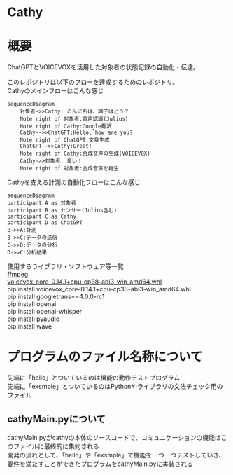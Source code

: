 # Cathy

# 概要

ChatGPTとVOICEVOXを活用した対象者の状態記録の自動化・伝達。

このレポジトリは以下のフローを達成するためのレポジトリ。  
Cathyのメインフローはこんな感じ  
```mermaid
sequenceDiagram
    対象者->>Cathy: こんにちは、調子はどう？
    Note right of 対象者:音声認識(Julius)
    Note right of Cathy:Google翻訳
    Cathy-->>ChatGPT:Hello, how are you?
    Note right of ChatGPT:文章生成
    ChatGPT-->>Cathy:Great!
    Note right of Cathy:合成音声の生成(VOICEVOX)
    Cathy->>対象者: 良い！
    Note right of 対象者:合成音声を再生
```
Cathyを支える計測の自動化フローはこんな感じ  
```mermaid
sequenceDiagram
participant A as 対象者
participant B as センサー(Julius含む)
participant C as Cathy
participant D as ChatGPT
B->>A:計測
B->>C:データの送信
C->>D:データの分析
D->>C:分析結果
```


使用するライブラリ・ソフトウェア等一覧  
[ffmpeg](https://ffmpeg.org)  
[voicevox_core-0.14.1+cpu-cp38-abi3-win_amd64.whl](https://github.com/VOICEVOX/voicevox_core/releases/download/0.14.1/voicevox_core-0.14.1+cpu-cp38-abi3-win_amd64.whl)  
pip install voicevox_core-0.14.1+cpu-cp38-abi3-win_amd64.whl  
pip install googletrans==4.0.0-rc1  
pip install openai  
pip install openai-whisper  
pip install pyaudio  
pip install wave  

# プログラムのファイル名称について  
先端に「hello」とついているのは機能の動作テストプログラム  
先端に「exsmple」とついているのはPythonやライブラリの文法チェック用のファイル  
## cathyMain.pyについて  
cathyMain.pyがcathyの本体のソースコードで、コミュニケーションの機能はこのファイルに最終的に集約される  
開発の流れとして、「hello」や「exsmple」で機能を一つ一つテストしていき、要件を満たすことができたプログラムをcathyMain.pyに実装される
